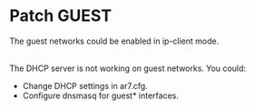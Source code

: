 # Patch GUEST
The guest networks could be enabled in ip-client mode.<br>
<br>

The DHCP server is not working on guest networks. You could:
 * Change DHCP settings in ar7.cfg.
 * Configure dnsmasq for guest* interfaces.

